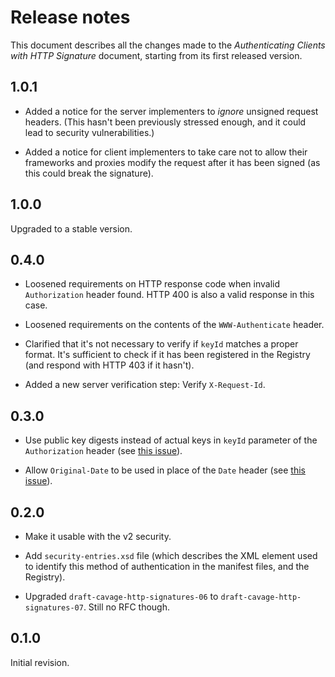 Release notes
=============

This document describes all the changes made to the *Authenticating Clients
with HTTP Signature* document, starting from its first released version.


1.0.1
-----

* Added a notice for the server implementers to *ignore* unsigned request
  headers. (This hasn't been previously stressed enough, and it could lead to
  security vulnerabilities.)

* Added a notice for client implementers to take care not to allow their
  frameworks and proxies modify the request after it has been signed (as this
  could break the signature).


1.0.0
-----

Upgraded to a stable version.


0.4.0
-----

* Loosened requirements on HTTP response code when invalid `Authorization`
  header found. HTTP 400 is also a valid response in this case.

* Loosened requirements on the contents of the `WWW-Authenticate` header.

* Clarified that it's not necessary to verify if `keyId` matches a proper
  format. It's sufficient to check if it has been registered in the Registry
  (and respond with HTTP 403 if it hasn't).

* Added a new server verification step: Verify `X-Request-Id`.


0.3.0
-----

* Use public key digests instead of actual keys in `keyId` parameter of the
  `Authorization` header (see
  [this issue](https://github.com/erasmus-without-paper/ewp-specs-sec-cliauth-httpsig/issues/1)).

* Allow `Original-Date` to be used in place of the `Date` header (see
  [this issue](https://github.com/erasmus-without-paper/ewp-specs-sec-srvauth-httpsig/issues/1)).


0.2.0
-----

* Make it usable with the v2 security.

* Add `security-entries.xsd` file (which describes the XML element used to
  identify this method of authentication in the manifest files, and the
  Registry).

* Upgraded `draft-cavage-http-signatures-06` to
  `draft-cavage-http-signatures-07`. Still no RFC though.


0.1.0
-----

Initial revision.
